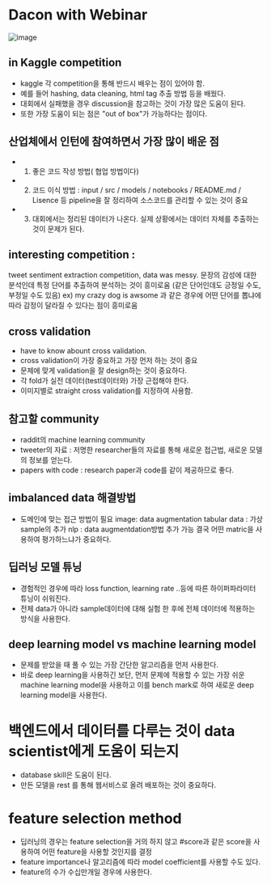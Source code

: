 # Dacon with Webinar
![image](https://user-images.githubusercontent.com/49298791/88180030-b47cd880-cc67-11ea-908c-f51544602cc4.png)

## in Kaggle competition 
- kaggle 각 competition을 통해 반드시 배우는 점이 있어야 함. 
- 예를 들어 hashing, data cleaning, html tag 추출 방법 등을 배웠다. 
- 대회에서 실패했을 경우 discussion을 참고하는 것이 가장 많은 도움이 된다. 
- 또한 가장 도움이 되는 점은 "out of box"가 가능하다는 점이다. 


## 산업체에서 인턴에 참여하면서 가장 많이 배운 점
- 1. 좋은 코드 작성 방법( 협업 방법이다)
- 2. 코드 이식 방법 
: input / src / models / notebooks / README.md / Lisence
 등 pipeline을 잘 정리하여 소스코드를 관리할 수 있는 것이 중요
- 3. 대회에서는 정리된 데이터가 나온다. 실제 상황에서는 
데이터 자체를 추출하는 것이 문제가 된다. 


## interesting competition :
tweet sentiment extraction competition, data was messy. 
문장의 감성에 대한 분석인데 특정 단어를 추출하여 분석하는 것이 흥미로움
(같은 단어인데도 긍정일 수도, 부정일 수도 있음)
ex) my crazy dog is awsome 
과 같은 경우에 어떤 단어를 뽑냐에 따라 감정이 달라질 수 있다는 점이 흥미로움

## cross validation
- have to know abount cross validation.
- cross validation이 가장 중요하고 가장 먼저 하는 것이 중요
- 문제에 맞게 validation을 잘 design하는 것이 중요하다. 
- 각 fold가 실전 데이터(test데이터와) 가장 근접해야 한다. 
- 이미지별로 straight cross validation를 지정하여 사용함. 

## 참고할 community
- raddit의 machine learning community
- tweeter의 자료 : 저명한 researcher들의 자료를 통해 새로운 접근법, 새로운 모델의 정보를 얻는다. 
- papers with code : research paper과 code를 같이 제공하므로 좋다. 

## imbalanced data 해결방법 
- 도메인에 맞는 접근 방법이 필요
image: data augmentation
tabular data : 가상 sample의 추가
nlp : data augmentdation방법 추가 가능
결국 어떤 matric을 사용하여 평가하느냐가 중요하다.
  
## 딥러닝 모델 튜닝
- 경험적인 경우에 따라 loss function, learning rate ..등에 따른
하이퍼파라미터 튜닝이 쉬워진다.
- 전체 data가 아니라 sample데이터에 대해 실험 한 후에
전체 데이터에 적용하는 방식을 사용한다. 

## deep learning model vs machine learning model
- 문제를 받았을 때 풀 수 있는 가장 간단한 알고리즘을 먼저 사용한다. 
- 바로 deep learning을 사용하긴 보단, 먼저 문제에 적용할 수 있는 가장 쉬운 machine learning model을 사용하고
이를 bench mark로 하여 새로운 deep learning model을 사용한다. 

# 백엔드에서 데이터를 다루는 것이 data scientist에게 도움이 되는지 
- database skill은 도움이 된다. 
- 만든 모델을 rest 를 통해 웹서비스로 올려 배포하는 것이 중요하다.

# feature selection method
- 딥러닝의 경우는 feature selection을 거의 하지 않고
#score과 같은 score을 사용하여 어떤 feature을 사용할 것인지를 결정
- feature importance나 알고리즘에 따라 model coefficient를 사용할 수도 있다. 
- feature의 수가 수십만개일 경우에 사용한다. 